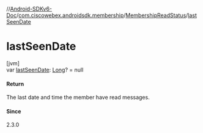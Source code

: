//[Android-SDKv6-Doc](../../../index.md)/[com.ciscowebex.androidsdk.membership](../index.md)/[MembershipReadStatus](index.md)/[lastSeenDate](last-seen-date.md)

# lastSeenDate

[jvm]\
var [lastSeenDate](last-seen-date.md): [Long](https://kotlinlang.org/api/latest/jvm/stdlib/kotlin/-long/index.html)? = null

#### Return

The last date and time the member have read messages.

#### Since

2.3.0
